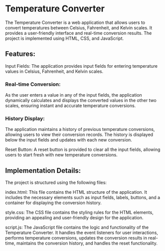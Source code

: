 
# Temperature Converter
The Temperature Converter is a web application that allows users to convert temperatures between Celsius, Fahrenheit, and Kelvin scales. It provides a user-friendly interface and real-time conversion results. The project is implemented using HTML, CSS, and JavaScript.

## Features:
Input Fields: The application provides input fields for entering temperature values in Celsius, Fahrenheit, and Kelvin scales.

### Real-time Conversion:
As the user enters a value in any of the input fields, the application dynamically calculates and displays the converted values in the other two scales, ensuring instant and accurate temperature conversions.

### History Display: 
The application maintains a history of previous temperature conversions, allowing users to view their conversion records. The history is displayed below the input fields and updates with each new conversion.

Reset Button: A reset button is provided to clear all the input fields, allowing users to start fresh with new temperature conversions.

## Implementation Details:
The project is structured using the following files:

index.html: This file contains the HTML structure of the application. It includes the necessary elements such as input fields, labels, buttons, and a container for displaying the conversion history.

style.css: The CSS file contains the styling rules for the HTML elements, providing an appealing and user-friendly design for the application.

script.js: The JavaScript file contains the logic and functionality of the Temperature Converter. It handles the event listeners for user interactions, performs temperature conversions, updates the conversion results in real-time, maintains the conversion history, and handles the reset functionality.
